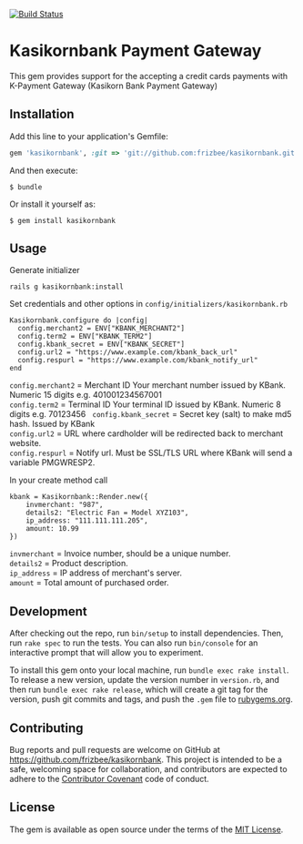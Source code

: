 [![Build Status](https://travis-ci.org/frizbee/kasikornbank.svg?branch=master)](https://travis-ci.org/frizbee/kasikornbank)

# Kasikornbank Payment Gateway

This gem provides support for the accepting a credit cards payments with
K-Payment Gateway (Kasikorn Bank Payment Gateway)

## Installation

Add this line to your application's Gemfile:

```ruby
gem 'kasikornbank', :git => 'git://github.com:frizbee/kasikornbank.git'
```

And then execute:

    $ bundle

Or install it yourself as:

    $ gem install kasikornbank

## Usage

Generate initializer

```
rails g kasikornbank:install
```
Set credentials and other options in `config/initializers/kasikornbank.rb`
```
Kasikornbank.configure do |config|
  config.merchant2 = ENV["KBANK_MERCHANT2"]
  config.term2 = ENV["KBANK_TERM2"]
  config.kbank_secret = ENV["KBANK_SECRET"]
  config.url2 = "https://www.example.com/kbank_back_url"
  config.respurl = "https://www.example.com/kbank_notify_url"
end
```

`config.merchant2` = Merchant ID Your merchant number issued by KBank. Numeric 15 digits e.g. 401001234567001  
`config.term2` = Terminal ID Your terminal ID issued by KBank. Numeric 8 digits e.g. 70123456  
`config.kbank_secret` = Secret key (salt) to make md5 hash. Issued by KBank  
`config.url2` = URL where cardholder will be redirected back to merchant website.  
`config.respurl` = Notify url. Must be SSL/TLS URL where KBank will send a variable PMGWRESP2. 

In your create method call 
```
kbank = Kasikornbank::Render.new({
	invmerchant: "987",
	details2: "Electric Fan = Model XYZ103", 
	ip_address: "111.111.111.205",
	amount: 10.99
})
```

`invmerchant` = Invoice number, should be a unique number.  
`details2` = Product description.  
`ip_address` = IP address of merchant's server.  
`amount` = Total amount of purchased order.  

## Development

After checking out the repo, run `bin/setup` to install dependencies. Then, run `rake spec` to run the tests. You can also run `bin/console` for an interactive prompt that will allow you to experiment.

To install this gem onto your local machine, run `bundle exec rake install`. To release a new version, update the version number in `version.rb`, and then run `bundle exec rake release`, which will create a git tag for the version, push git commits and tags, and push the `.gem` file to [rubygems.org](https://rubygems.org).

## Contributing

Bug reports and pull requests are welcome on GitHub at https://github.com/frizbee/kasikornbank. This project is intended to be a safe, welcoming space for collaboration, and contributors are expected to adhere to the [Contributor Covenant](http://contributor-covenant.org) code of conduct.


## License

The gem is available as open source under the terms of the [MIT License](http://opensource.org/licenses/MIT).

